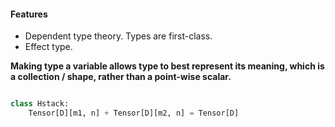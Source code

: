 #### Features
* Dependent type theory. Types are first-class.
* Effect type.


**Making type a variable allows type to best represent its meaning, which is a collection / shape, rather than a point-wise scalar.**

```python

class Hstack:
    Tensor[D][m1, n] + Tensor[D][m2, n] = Tensor[D]
    
```
